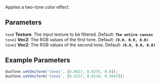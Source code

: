 Applies a two-tone color effect.

## Parameters
`tex0` **Texture**: The input texture to be filtered. Default: **`The entire canvas`**
<br>
`tone1` **Vec2**: The RGB values of the first tone. Default: **`(0.0, 0.0, 0.0)`**
<br>
`tone2` **Vec2**: The RGB values of the second tone. Default: **`(0.0, 0.0, 0.0)`**

## Example Parameters
```javascript hl_lines="1 2"
duoTone.setUniform('tone1', [0.8627, 0.6275, 0.0]);
duoTone.setUniform('tone2', [0.4157, 0.0118, 0.5647]);
```